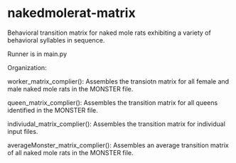 # nakedmolerat-matrix
Behavioral transition matrix for naked mole rats exhibiting a variety of behavioral syllables in sequence. 

Runner is in main.py

Organization: 

worker_matrix_complier(): 
  Assembles the transiotn matrix for all female and male naked mole rats in the MONSTER file. 

queen_matrix_complier(): 
  Assembles the transition matrix for all queens identified in the MONSTER file. 

indiviudal_matrix_complier(): 
  Assembles the transition matrix for individual input files. 

averageMonster_matrix_complier(): 
  Assembles an average transition matrix of all naked mole rats in the MONSTER file. 

